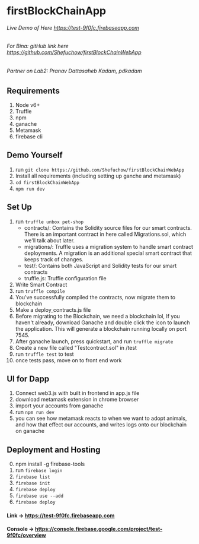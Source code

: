# firstBlockChainApp
###### Live Demo of Here https://test-9f0fc.firebaseapp.com
###### For Bina: gitHub link here https://github.com/Shefuchow/firstBlockChainWebApp
###### Partner on Lab2: Pranav Dattasaheb Kadam, pdkadam


## Requirements
1. Node v6+
2. Truffle
3. npm
4. ganache
5. Metamask
6. firebase cli

## Demo Yourself
1. run ```git clone https://github.com/Shefuchow/firstBlockChainWebApp```
2. Install all requirements (including setting up ganche and metamask)
3. ```cd firstBlockChainWebApp```
4. ```npm run dev```





## Set Up 
1. run ```truffle unbox pet-shop```
	- contracts/: Contains the Solidity source files for our smart contracts. There is an important contract in here called Migrations.sol, which we'll talk about later.
	- migrations/: Truffle uses a migration system to handle smart contract deployments. A migration is an additional special smart contract that keeps track of changes.
	- test/: Contains both JavaScript and Solidity tests for our smart contracts
	- truffle.js: Truffle configuration file
2. Write Smart Contract
3. run ```truffle compile```
4. You've successfully compiled the contracts, now migrate them to blockchain
5. Make a deploy_contracts.js file
6. Before migrating to the Blockchain, we need a blockchain lol, If you haven't already, download Ganache and double click the icon to launch the application. This will generate a blockchain running locally on port 7545.
7. After ganache launch, press quickstart, and run ```truffle migrate```
8. Create a new file called "Testcontract.sol" in /test
9. run ```truffle test``` to test
10. once tests pass, move on to front end work

## UI for Dapp
1. Connect web3.js with built in frontend in app.js file
2. download metamask extension in chrome browser
3. import your accounts from ganache
4. run ```npm run dev```
5. you can see how metamask reacts to when we want to adopt animals, and how that effect our accounts, and writes logs onto our blockchain on ganache

## Deployment and Hosting
0. npm install -g firebase-tools
1. run ```firebase login```
2. ```firebase list```
3. ```firebase init``` 
4. ```firebase deploy```
5. ```firebase use --add```
6. ```firebase deploy```

#### Link -> https://test-9f0fc.firebaseapp.com
#### Console -> https://console.firebase.google.com/project/test-9f0fc/overview




